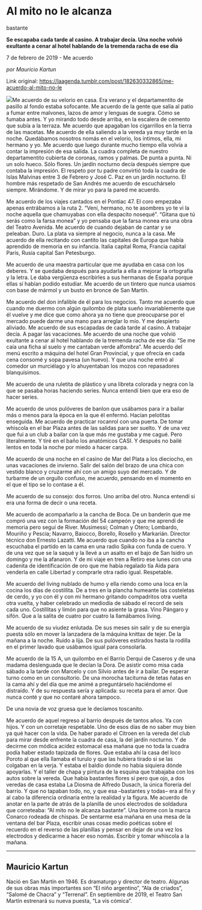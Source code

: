 # Al mito no le alcanza
bastante

**Se escapaba cada tarde al casino. A trabajar decía. Una noche volvió exultante a cenar al hotel hablando de la tremenda racha de ese día**

7 de febrero de 2019 - Me acuerdo

_por Mauricio Kartun_

Link original: https://laagenda.tumblr.com/post/182630332865/me-acuerdo-al-mito-no-le

![](https://64.media.tumblr.com/68c79b7442e57afe64c4331debacb3da/6dbba4674e06a034-e8/s500x750/ae699104ee93b8ff024d4e9e029615a5a06b952e.jpg)Me
acuerdo de su velorio en casa. Era verano y el departamentito de
pasillo al fondo estaba sofocante. Me acuerdo de la gente que salía
al patio a fumar entre malvones, lazos de amor y lenguas de suegra.
Cómo se fumaba antes. Y yo mirando todo desde arriba, en la escalera
de cemento que subía a la terraza. Me acuerdo que apagaban los
cigarrillos en la tierra de las macetas. Me acuerdo de ella saliendo
a la vereda ya muy tarde en la noche. Quedábamos nosotros nomás en
el velorio, los íntimos, ella, mi hermano y yo. Me acuerdo que luego
durante mucho tiempo ella volvía a contar la impresión de esa
salida. La cuadra completa de nuestro departamentito cubierta de
coronas, ramos y palmas. De punta a punta. Ni un solo hueco. Sólo
flores. Un jardín nocturno decía después siempre que contaba la
impresión. El respeto por tu padre convirtió toda la cuadra de
Islas Malvinas entre 3 de Febrero y José C. Paz en un jardín
nocturno. El hombre más respetado de San Andrés me acuerdo de
escuchárselo siempre. Mirándome. Y de mirar yo para la pared me
acuerdo.

Me
acuerdo de los viajes cantados en el Pontiac 47. El coro empezaba
apenas entrábamos a la ruta 2. “Vení, hermano, no te asombres yo
te vi la noche aquella que chamuyabas con ella despacito nosequé”. 
“Gitana que tú serás como la farsa monea” y yo pensaba que la farsa
monea era una obra del Teatro Avenida. Me acuerdo de cuando dejaban
de cantar y se peleaban. Duro. La plata va siempre al negocio, nunca
a la casa. Me acuerdo de ella recitando con cantito las capitales de
Europa que había aprendido de memoria en su infancia. Italia capital
Roma, Francia capital París, Rusia capital San Petesburgo.

Me
acuerdo de una maestra particular que me ayudaba en casa con los
deberes. Y se quedaba después para ayudarla a ella a mejorar la
ortografía y la letra. Le daba vergüenza escribirles a sus hermanas
de España porque ellas sí habían podido estudiar. Me acuerdo de
un tintero que nunca usamos con base de mármol y un busto en bronce
de San Martín.

Me
acuerdo del don infalible de él para los negocios. Tanto me acuerdo
que cuando me duermo con algún quilombo de plata sueño
invariablemente que él vuelve y me dice que como ahora ya no tiene
que preocuparse por el mercado puede darme una mano para arreglar lo
mío. Y me despierto aliviado. Me acuerdo de sus escapadas de cada
tarde al casino. A trabajar decía. A pagar las vacaciones. Me
acuerdo de una noche que volvió exultante a cenar al hotel hablando
de la tremenda racha de ese día: “Se me caía una ficha al suelo y
me cantaban verde alfombra”. Me acuerdo del menú escrito a máquina
del hotel Gran Provincial, y que ofrecía en cada cena consomé y
sopa pavesa (un huevo). Y que una noche entró al comedor un
murciélago y lo ahuyentaban los mozos con repasadores blanquísimos.


Me
acuerdo de una ruletita de plástico y una libreta colorada y negra
con la que se pasaba horas haciendo series. Nunca entendí bien que
era eso de hacer series.  
  
Me acuerdo de unos pulóveres de
banlon que usábamos para ir a bailar más o menos para la época en
la que él enfermó. Hacían pelotitas enseguida. Me acuerdo de
practicar rocanrol con una puerta. De tomar whiscola en el bar Plaza
antes de las salidas para ser suelto. Y de una vez que fui a un club
a bailar con la que más me gustaba y me cagué. Pero literalmente. Y
tiré en el baño los anatómicos CASI. Y después no bailé lentos
en toda la noche por miedo a hacer carpa.

Me
acuerdo de una noche en el casino de Mar del Plata a los dieciocho,
en unas vacaciones de invierno. Salir del salón del brazo de una
chica con vestido blanco y cruzarme ahí con un amigo suyo del
mercado. Y de turbarme de un orgullo confuso, me acuerdo, pensando en
el momento en el que el tipo se lo contase a él.

Me
acuerdo de su consejo: dos forros. Uno arriba del otro. Nunca entendí
si era una forma de decir o una receta.

Me
acuerdo de acompañarlo a la cancha de Boca. De un banderín que me
compró una vez con la formación del 54 campeón y que me aprendí
de memoria pero seguí de River. Musimessi; Colman y Otero; Lombardo,
Mouriño y Pescia; Navarro, Baiocco, Borello, Rosello y Markarián.
Director técnico don Ernesto Lazatti. Me acuerdo que cuando no iba a
la cancha escuchaba el partido en la cama en una radio Spika con
funda de cuero. Y de una vez que se la saqué y la llevé a un asalto
en el bajo de San Isidro un domingo y me la afanaron. Y de mi viaje
en tren a Retiro ese lunes con una cadenita de identificación de oro
que me había regalado tía Aida para venderla en calle Libertad y
comprarle otra radio igual. Respetable.

Me
acuerdo del living nublado de humo y ella riendo como una loca en la
cocina los días de costillita. De a tres en la plancha humeante las
costeletas de cerdo, y yo con él y con mi hermano gritando
compadritos otra vuelta otra vuelta, y haber celebrado un mediodía
de sábado el record de seis cada uno. Costillitas y limón para que
no asiente la grasa. Vino Pángaro y sifón. Que a la salita de
cuatro por cuatro la llamábamos living.

Me acuerdo de su
viudez enlutada. De sus meses sin salir y de su energía puesta sólo
en mover la lanzadera de la máquina knittax de tejer. De la mañana
a la noche. Ruido a lija. De sus pulóveres estirados hasta la
rodilla en el primer lavado que usábamos igual para consolarla.


Me acuerdo de la 15 A, un quilombo en el Barrio Derqui de Caseros y
de una madama deslenguada que le decían la Dora. De asistir como
misa cada sábado a la tarde con Marcelo y con Silvio antes de ir a
bailar. De esperar turno como en un consultorio. De una morocha
taciturna de tetas ñatas en la cama ahí y del día que me animé a
preguntárselo haciéndome el distraído. Y de su respuesta sería y
aplicada: su receta para el amor. Que nunca conté y que no contaré
ahora tampoco.

De
una novia de voz gruesa que le decíamos toscanito. 


Me
acuerdo de aquel regreso al barrio después de tantos años. Ya con
hijos. Y con un corretaje respetable. Uno de esos días de no saber
muy bien ya qué hacer con la vida. De haber parado el Citroen en la
vereda del club para mirar desde enfrente la cuadra de casa, la del
jardín nocturno. Y de decirme con módica acidez estomacal esa
mañana que no toda la cuadra podía haber estado tapizada de flores.
Que estaba ahí la casa del loco Poroto al que ella llamaba el turulo
y que las hubiera tirado si se las colgaban en la verja. Y estaba el
baldío donde no había siquiera dónde apoyarlas. Y el taller de
chapa y pintura de la esquina que trabajaba con los autos sobre la
vereda. Que había bastantes flores sí pero que ojo, a dos veredas
de casa estaba La Diosma de Alfredo Dusach, la única florería del
barrio. Y que no tapaban todo, no, y que esa –bastantes y todas– era al fin y al cabo la diferencia ordinaria entre la realidad y la
figura. Me acuerdo de anotar en la parte de atrás de la planilla de
unos electrodos de soldadura que correteaba: “Al mito no le alcanza
bastante”. Una birome con la marca Conarco rodeada de chispas. De
sentarme esa mañana en una mesa de la ventana del bar Plaza,
escribir unas cosas medio poéticas sobre el recuerdo en el reverso
de las planillas y pensar en dejar de una vez los electrodos y
dedicarme a hacer eso nomás. Escribir y tomar whiscola a la mañana.



---

 Mauricio Kartun
----------------

 Nació en San Martín en 1946. Es dramaturgo y director de teatro. Algunas de sus obras más importantes son “El niño argentino”, “Ala de criados”, “Salomé de Chacra” y “Terrenal”. En septiembre de 2019, el Teatro San Martín estrenará su nueva puesta, “La vis cómica”.

